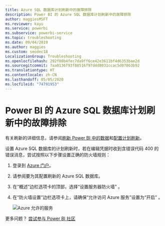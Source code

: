 ```yaml
---
title: Azure SQL 数据库计划刷新中的故障排除
description: Power BI 的 Azure SQL 数据库计划刷新中的故障排除
author: maggiesMSFT
ms.reviewer: kayu
ms.service: powerbi
ms.subservice: powerbi-service
ms.topic: troubleshooting
ms.date: 09/04/2019
ms.author: maggies
ms.custom: seodec18
LocalizationGroup: Troubleshooting
ms.openlocfilehash: 292f80b4fec7da9ff6ce42e3611bf4d6353bae2d
ms.sourcegitcommit: 7aa0136f93f88516f97ddd8031ccac5d07863b92
ms.translationtype: HT
ms.contentlocale: zh-CN
ms.lasthandoff: 05/05/2020
ms.locfileid: "74791953"
---
```

# <a name="troubleshooting-scheduled-refresh-for-azure-sql-databases-in-power-bi"></a>Power BI 的 Azure SQL 数据库计划刷新中的故障排除

有关刷新的详细信息，请参阅[刷新 Power BI 中的数据](refresh-data.md)和[配置计划刷新](refresh-scheduled-refresh.md)。

设置 Azure SQL 数据库的计划刷新时，若在编辑凭据时收到含错误代码 400 的错误消息，尝试按照以下步骤设置正确的防火墙规则：

1. 登录到 [Azure 门户](https://portal.azure.com)。

1. 请参阅要为其配置刷新的 Azure SQL 数据库。

1. 在“概述”边栏选项卡的顶部，选择“设置服务器防火墙”   。

1. 在“防火墙设置”边栏选项卡上，请确保“允许访问 Azure 服务”设置为“开启”    。

    ![Azure 允许的服务](media/service-admin-troubleshooting-scheduled-refresh-azure-sql-databases/azurerefresh.png)  

更多问题？ [尝试参与 Power BI 社区](https://community.powerbi.com/)
